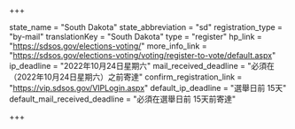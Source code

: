 +++

state_name = "South Dakota"
state_abbreviation = "sd"
registration_type = "by-mail"
translationKey = "South Dakota"
type = "register"
hp_link = "https://sdsos.gov/elections-voting/"
more_info_link = "https://sdsos.gov/elections-voting/voting/register-to-vote/default.aspx"
ip_deadline = "2022年10月24日星期六"
mail_received_deadline = "必須在（2022年10月24日星期六）之前寄達"
confirm_registration_link = "https://vip.sdsos.gov/VIPLogin.aspx"
default_ip_deadline = "選舉日前 15天"
default_mail_received_deadline = "必須在選舉日前 15天前寄達"

+++